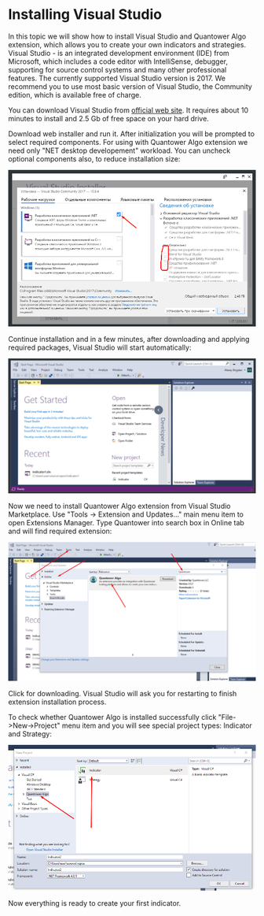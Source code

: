 # Installing Visual Studio

In this topic we will show how to install Visual Studio and Quantower Algo extension, which allows you to create your own indicators and strategies. Visual Studio - is an integrated development environment \(IDE\) from Microsoft, which includes a code editor with IntelliSense, debugger, supporting for source control systems and many other professional features. The currently supported Visual Studio version is 2017. We recommend you to use most basic version of Visual Studio, the Community edition, which is available free of charge.

You can download Visual Studio from [official web site](https://visualstudio.microsoft.com/thank-you-downloading-visual-studio/?sku=Community&rel=15). It requires about 10 minutes to install and 2.5 Gb of free space on your hard drive.

Download web installer and run it. After initialization you will be prompted to select required components. For using with Quantower Algo extension we need only "NET desktop developement" workload. You can uncheck optional components also, to reduce installation size:

![Minimal required installation](../.gitbook/assets/select_components.png)

Continue installation and in a few minutes, after downloading and applying required packages, Visual Studio will start automatically:

![Default view of Visual Studio 2017](../.gitbook/assets/default-view-of-visual-studio.png)

Now we need to install Quantower Algo extension from Visual Studio Marketplace. Use "Tools -&gt; Extension  and Updates..." main menu item to open Extensions Manager. Type Quantower into search box in Online tab and will find required extension:

![Extensions and Updates window](../.gitbook/assets/extensions-manager.png)

Click for downloading. Visual Studio will ask you for restarting to finish extension installation process.

To check whether Quantower Algo is installed successfully click "File-&gt;New-&gt;Project" menu item and you will see special project types: Indicator and Strategy:

![](../.gitbook/assets/new-project.png)

Now everything is ready to create your first indicator.

